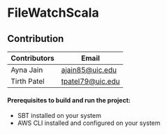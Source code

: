 # FileWatchScala

## Contribution

| Contributors | Email |
| --- | --- |
| Ayna Jain | ajain85@uic.edu |
| Tirth Patel | tpatel79@uic.edu |

#### Prerequisites to build and run the project:
- SBT installed on your system
- AWS CLI installed and configured on your system



